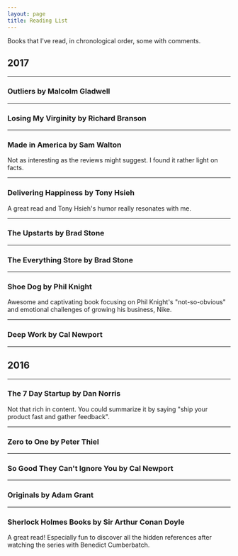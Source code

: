 ```yaml
---
layout: page
title: Reading List
---
```


Books that I've read, in chronological order, some with comments.

## 2017

---

### Outliers by Malcolm Gladwell

---

### Losing My Virginity by Richard Branson

---

### Made in America by Sam Walton

Not as interesting as the reviews might suggest. I found it rather
light on facts.

---

### Delivering Happiness by Tony Hsieh

A great read and Tony Hsieh's humor really resonates with me.

---

### The Upstarts by Brad Stone

---

### The Everything Store by Brad Stone

---

### Shoe Dog by Phil Knight

Awesome and captivating book focusing on Phil Knight's
"not-so-obvious" and emotional challenges of growing his business,
Nike.

---

### Deep Work by Cal Newport

---

## 2016

---

### The 7 Day Startup by Dan Norris

Not that rich in content. You could summarize it by saying "ship your
product fast and gather feedback".

---

### Zero to One by Peter Thiel

---

### So Good They Can't Ignore You by Cal Newport

---

### Originals by Adam Grant

---

### Sherlock Holmes Books by Sir Arthur Conan Doyle

A great read! Especially fun to discover all the hidden references
after watching the series with Benedict Cumberbatch.
